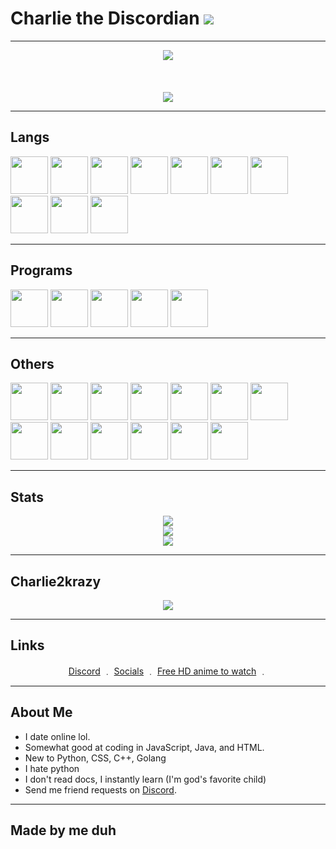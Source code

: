 # Charlie the Discordian <img src="https://cdn.discordapp.com/emojis/1156316041941631057.webp?size=32&quality=lossless"/>

<hr>

<p align="center">
  <a href="https://solo.to/charlie2krazy">
    <img src="https://readme-typing-svg.herokuapp.com?font=Fira+Code&pause=1000&color=F70000&width=435&lines=Hey+you.;You+should+follow+my+socials+below.;Please...;Now..+%3E%3A(;lol+jk..+unless..+nah+I'm+jk+fr+%3A3."/>
  </a>
  <br>
  <br>
  <br>
  <br>
  <a href="https://github.com/charlie2krazy">
    <img src="https://discord.c99.nl/widget/theme-3/700694800067723285.png"/>
    </a>
</p>

<hr>

## Langs

<img src="https://cdn.jsdelivr.net/gh/devicons/devicon/icons/bash/bash-original.svg" width="60"/> <img src="https://cdn.jsdelivr.net/gh/devicons/devicon/icons/go/go-original.svg" width="60"/> <img src="https://cdn.jsdelivr.net/gh/devicons/devicon/icons/html5/html5-original-wordmark.svg" width="60"/> <img src="https://cdn.jsdelivr.net/gh/devicons/devicon/icons/javascript/javascript-original.svg" width="60"/> <img src="https://cdn.jsdelivr.net/gh/devicons/devicon/icons/markdown/markdown-original.svg" width="60"/> <img src="https://cdn.jsdelivr.net/gh/devicons/devicon/icons/mongodb/mongodb-original-wordmark.svg" width="60"/> <img src="https://cdn.jsdelivr.net/gh/devicons/devicon/icons/npm/npm-original-wordmark.svg" width="60"/> <img src="https://cdn.jsdelivr.net/gh/devicons/devicon/icons/php/php-original.svg" width="60"/> <img src="https://cdn.jsdelivr.net/gh/devicons/devicon/icons/python/python-original-wordmark.svg" width="60"/> <img   src="https://cdn.jsdelivr.net/gh/devicons/devicon/icons/java/java-original-wordmark.svg" width="60"/>

<hr>

## Programs

<img src="https://cdn.jsdelivr.net/gh/devicons/devicon/icons/aftereffects/aftereffects-original.svg" width="60"/> <img src="https://cdn.jsdelivr.net/gh/devicons/devicon/icons/nodejs/nodejs-original-wordmark.svg" width="60"/> <img src="https://cdn.jsdelivr.net/gh/devicons/devicon/icons/vscode/vscode-plain-wordmark.svg" width="60"/> <img src="https://cdn.jsdelivr.net/gh/devicons/devicon/icons/intellij/intellij-original-wordmark.svg" width="60"/> <img src="https://cdn.jsdelivr.net/gh/devicons/devicon/icons/gradle/gradle-plain-wordmark.svg" width="60"/>

<hr>

## Others

<img src="https://cdn.jsdelivr.net/gh/devicons/devicon/icons/chrome/chrome-original-wordmark.svg" width="60"/> <img src="https://cdn.jsdelivr.net/gh/devicons/devicon/icons/opera/opera-original-wordmark.svg" width="60"/> <img src="https://cdn.jsdelivr.net/gh/devicons/devicon/icons/windows8/windows8-original-wordmark.svg" width="60"/> <img src="https://cdn.jsdelivr.net/gh/devicons/devicon/icons/unity/unity-original-wordmark.svg" width="60"/> <img src="https://cdn.jsdelivr.net/gh/devicons/devicon/icons/twitter/twitter-original.svg" width="60"/> <img src="https://cdn.jsdelivr.net/gh/devicons/devicon/icons/photoshop/photoshop-line.svg" width="60"/> <img src="https://cdn.jsdelivr.net/gh/devicons/devicon/icons/oracle/oracle-original.svg" width="60"/> <img src="https://cdn.jsdelivr.net/gh/devicons/devicon/icons/jetbrains/jetbrains-original.svg" width="60"/> <img src="https://cdn.jsdelivr.net/gh/devicons/devicon/icons/illustrator/illustrator-line.svg" width="60"/> <img src="https://cdn.jsdelivr.net/gh/devicons/devicon/icons/google/google-original-wordmark.svg" width="60"/> <img src="https://cdn.jsdelivr.net/gh/devicons/devicon/icons/facebook/facebook-original.svg" width="60"/> <img src="https://cdn.jsdelivr.net/gh/devicons/devicon/icons/apple/apple-original.svg" width="60"/> <img src="https://cdn.jsdelivr.net/gh/devicons/devicon/icons/android/android-original-wordmark.svg" width="60"/>

<hr>

## Stats

<p align="center">
  <img src="https://komarev.com/ghpvc/?username=charlie2krazy&color=blueviolet"/>
  <br>
  <img src="https://github-readme-stats.vercel.app/api/top-langs/?username=charlie2krazy&layout=compact&theme=dark"/>
  <br>
  <img src="https://github-readme-stats.vercel.app/api?username=charlie2krazy&border_color=FF0000&show_icons=true&theme=dark"/>
 </p>

 <hr>

## Charlie2krazy

<p align="center">
  <a href="https://github.com/charlie2krazy">
    <img src="https://user-images.githubusercontent.com/19919141/111860155-06235300-891c-11eb-8ee3-fa5b2894bc47.gif"/>
    </a>
</p>

<hr>

## Links

<p align="center"> 
    <a href="https://discord.com/users/1155963665388937216">Discord</a>
    ﹒
    <a href="https://solo.to/charlie2krazy">Socials</a>
    ﹒
    <a href="https://aniwave.to/home">Free HD anime to watch</a>
    ﹒
</p>

<hr>

## About Me

- I date online lol.
- Somewhat good at coding in JavaScript, Java, and HTML.
- New to Python, CSS, C++, Golang
- I hate python
- I don't read docs, I instantly learn (I'm god's favorite child)
- Send me friend requests on [Discord](https://discord.com/users/1155963665388937216).

<hr>

## Made by me duh
